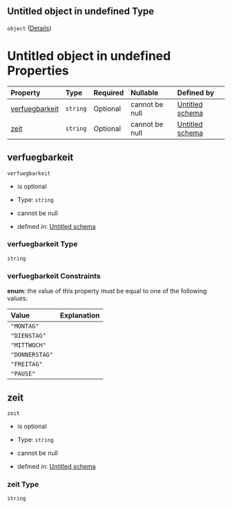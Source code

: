 ## Untitled object in undefined Type

`object` ([Details](erreichbarkeit.md))

# Untitled object in undefined Properties

| Property                          | Type     | Required | Nullable       | Defined by                                                                                                                                                                |
| :-------------------------------- | :------- | :------- | :------------- | :------------------------------------------------------------------------------------------------------------------------------------------------------------------------ |
| [verfuegbarkeit](#verfuegbarkeit) | `string` | Optional | cannot be null | [Untitled schema](verfuegbarkeit.md "https://raw.githubusercontent.com/conuti-gmbh/bo4e/main/schemas/v1/enum/Verfuegbarkeit.schema.json#/properties/verfuegbarkeit")      |
| [zeit](#zeit)                     | `string` | Optional | cannot be null | [Untitled schema](erreichbarkeit-properties-zeit.md "https://raw.githubusercontent.com/conuti-gmbh/bo4e/main/schemas/v1/com/Erreichbarkeit.schema.json#/properties/zeit") |

## verfuegbarkeit



`verfuegbarkeit`

*   is optional

*   Type: `string`

*   cannot be null

*   defined in: [Untitled schema](verfuegbarkeit.md "https://raw.githubusercontent.com/conuti-gmbh/bo4e/main/schemas/v1/enum/Verfuegbarkeit.schema.json#/properties/verfuegbarkeit")

### verfuegbarkeit Type

`string`

### verfuegbarkeit Constraints

**enum**: the value of this property must be equal to one of the following values:

| Value          | Explanation |
| :------------- | :---------- |
| `"MONTAG"`     |             |
| `"DIENSTAG"`   |             |
| `"MITTWOCH"`   |             |
| `"DONNERSTAG"` |             |
| `"FREITAG"`    |             |
| `"PAUSE"`      |             |

## zeit



`zeit`

*   is optional

*   Type: `string`

*   cannot be null

*   defined in: [Untitled schema](erreichbarkeit-properties-zeit.md "https://raw.githubusercontent.com/conuti-gmbh/bo4e/main/schemas/v1/com/Erreichbarkeit.schema.json#/properties/zeit")

### zeit Type

`string`
